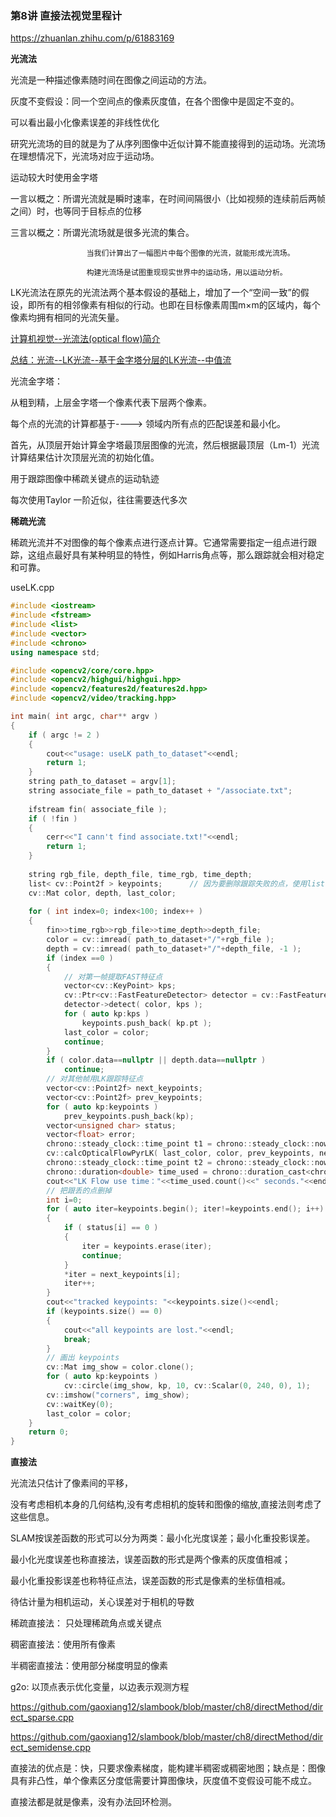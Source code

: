 ###  第8讲 直接法视觉里程计

https://zhuanlan.zhihu.com/p/61883169


**光流法**

光流是一种描述像素随时间在图像之间运动的方法。

灰度不变假设：同一个空间点的像素灰度值，在各个图像中是固定不变的。

可以看出最小化像素误差的非线性优化

研究光流场的目的就是为了从序列图像中近似计算不能直接得到的运动场。光流场在理想情况下，光流场对应于运动场。

运动较大时使用金字塔

一言以概之：所谓光流就是瞬时速率，在时间间隔很小（比如视频的连续前后两帧之间）时，也等同于目标点的位移

三言以概之：所谓光流场就是很多光流的集合。

                     当我们计算出了一幅图片中每个图像的光流，就能形成光流场。

                     构建光流场是试图重现现实世界中的运动场，用以运动分析。
                     
LK光流法在原先的光流法两个基本假设的基础上，增加了一个“空间一致”的假设，即所有的相邻像素有相似的行动。也即在目标像素周围m×m的区域内，每个像素均拥有相同的光流矢量。

[计算机视觉--光流法(optical flow)简介](https://blog.csdn.net/qq_41368247/article/details/82562165)

[总结：光流--LK光流--基于金字塔分层的LK光流--中值流](https://blog.csdn.net/sgfmby1994/article/details/68489944)

光流金字塔：

从粗到精，上层金字塔一个像素代表下层两个像素。

每个点的光流的计算都基于----> 领域内所有点的匹配误差和最小化。

首先，从顶层开始计算金字塔最顶层图像的光流，然后根据最顶层（Lm-1）光流计算结果估计次顶层光流的初始化值。

用于跟踪图像中稀疏关键点的运动轨迹

每次使用Taylor 一阶近似，往往需要迭代多次

**稀疏光流**

稀疏光流并不对图像的每个像素点进行逐点计算。它通常需要指定一组点进行跟踪，这组点最好具有某种明显的特性，例如Harris角点等，那么跟踪就会相对稳定和可靠。

useLK.cpp

```cpp 
#include <iostream>
#include <fstream>
#include <list>
#include <vector>
#include <chrono>
using namespace std; 

#include <opencv2/core/core.hpp>
#include <opencv2/highgui/highgui.hpp>
#include <opencv2/features2d/features2d.hpp>
#include <opencv2/video/tracking.hpp>

int main( int argc, char** argv )
{
    if ( argc != 2 )
    {
        cout<<"usage: useLK path_to_dataset"<<endl;
        return 1;
    }
    string path_to_dataset = argv[1];
    string associate_file = path_to_dataset + "/associate.txt";
    
    ifstream fin( associate_file );
    if ( !fin ) 
    {
        cerr<<"I cann't find associate.txt!"<<endl;
        return 1;
    }
    
    string rgb_file, depth_file, time_rgb, time_depth;
    list< cv::Point2f > keypoints;      // 因为要删除跟踪失败的点，使用list
    cv::Mat color, depth, last_color;
    
    for ( int index=0; index<100; index++ )
    {
        fin>>time_rgb>>rgb_file>>time_depth>>depth_file;
        color = cv::imread( path_to_dataset+"/"+rgb_file );
        depth = cv::imread( path_to_dataset+"/"+depth_file, -1 );
        if (index ==0 )
        {
            // 对第一帧提取FAST特征点
            vector<cv::KeyPoint> kps;
            cv::Ptr<cv::FastFeatureDetector> detector = cv::FastFeatureDetector::create();
            detector->detect( color, kps );
            for ( auto kp:kps )
                keypoints.push_back( kp.pt );
            last_color = color;
            continue;
        }
        if ( color.data==nullptr || depth.data==nullptr )
            continue;
        // 对其他帧用LK跟踪特征点
        vector<cv::Point2f> next_keypoints; 
        vector<cv::Point2f> prev_keypoints;
        for ( auto kp:keypoints )
            prev_keypoints.push_back(kp);
        vector<unsigned char> status;
        vector<float> error; 
        chrono::steady_clock::time_point t1 = chrono::steady_clock::now();
        cv::calcOpticalFlowPyrLK( last_color, color, prev_keypoints, next_keypoints, status, error );
        chrono::steady_clock::time_point t2 = chrono::steady_clock::now();
        chrono::duration<double> time_used = chrono::duration_cast<chrono::duration<double>>( t2-t1 );
        cout<<"LK Flow use time："<<time_used.count()<<" seconds."<<endl;
        // 把跟丢的点删掉
        int i=0; 
        for ( auto iter=keypoints.begin(); iter!=keypoints.end(); i++)
        {
            if ( status[i] == 0 )
            {
                iter = keypoints.erase(iter);
                continue;
            }
            *iter = next_keypoints[i];
            iter++;
        }
        cout<<"tracked keypoints: "<<keypoints.size()<<endl;
        if (keypoints.size() == 0)
        {
            cout<<"all keypoints are lost."<<endl;
            break; 
        }
        // 画出 keypoints
        cv::Mat img_show = color.clone();
        for ( auto kp:keypoints )
            cv::circle(img_show, kp, 10, cv::Scalar(0, 240, 0), 1);
        cv::imshow("corners", img_show);
        cv::waitKey(0);
        last_color = color;
    }
    return 0;
}


```


**直接法**

光流法只估计了像素间的平移，

没有考虑相机本身的几何结构,没有考虑相机的旋转和图像的缩放,直接法则考虑了这些信息。

SLAM按误差函数的形式可以分为两类：最小化光度误差；最小化重投影误差。

最小化光度误差也称直接法，误差函数的形式是两个像素的灰度值相减；

最小化重投影误差也称特征点法，误差函数的形式是像素的坐标值相减。

待估计量为相机运动，关心误差对于相机的导数


稀疏直接法： 只处理稀疏角点或关键点

稠密直接法：使用所有像素

半稠密直接法：使用部分梯度明显的像素


g2o:  以顶点表示优化变量，以边表示观测方程


https://github.com/gaoxiang12/slambook/blob/master/ch8/directMethod/direct_sparse.cpp

https://github.com/gaoxiang12/slambook/blob/master/ch8/directMethod/direct_semidense.cpp


直接法的优点是：快，只要求像素梯度，能构建半稠密或稠密地图；缺点是：图像具有非凸性，单个像素区分度低需要计算图像块，灰度值不变假设可能不成立。

直接法都是就是像素，没有办法回环检测。













